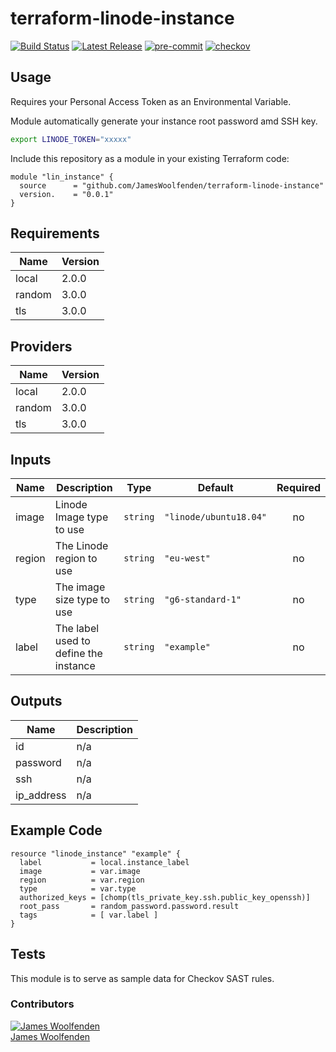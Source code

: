 # terraform-linode-instance

[![Build Status](https://github.com/JamesWoolfenden/terraform-linode-instance/workflows/Verify%20and%20Bump/badge.svg?branch=master)](https://github.com/JamesWoolfenden/terraform-linode-instance)
[![Latest Release](https://img.shields.io/github/release/JamesWoolfenden/terraform-linode-instance.svg)](https://github.com/JamesWoolfenden/terraform-linode-instance/releases/latest)
[![pre-commit](https://img.shields.io/badge/pre--commit-enabled-brightgreen?logo=pre-commit&logoColor=white)](https://github.com/pre-commit/pre-commit)
[![checkov](https://img.shields.io/badge/checkov-verified-brightgreen)](https://www.checkov.io/)

## Usage

Requires your Personal Access Token as an Environmental Variable.

Module automatically generate your instance root password amd SSH key.

```bash
export LINODE_TOKEN="xxxxx"
```

Include this repository as a module in your existing Terraform code:

```hcl
module "lin_instance" {
  source      = "github.com/JamesWoolfenden/terraform-linode-instance"
  version.    = "0.0.1"
}
```

<!-- BEGINNING OF PRE-COMMIT-TERRAFORM DOCS HOOK -->
## Requirements

|  Name  | Version|
|--------|--------|
| local  | 2.0.0  |
| random | 3.0.0  |
| tls    | 3.0.0  |

## Providers

|  Name  | Version|
|--------|--------|
| local  | 2.0.0  |
| random | 3.0.0  |
| tls    | 3.0.0  |

## Inputs

|  Name  |          Description                  |   Type   |         Default        | Required |
|--------|---------------------------------------|----------|------------------------|:--------:|
| image  | Linode Image type to use              | `string` | `"linode/ubuntu18.04"` |    no    |
| region | The Linode region to use              | `string` | `"eu-west"`            |    no    |
| type   | The image size type to use            | `string` | `"g6-standard-1"`      |    no    |
| label  | The label used to define the instance | `string` | `"example"`            |    no    |

## Outputs

|    Name    | Description |
|------------|-------------|
| id         |      n/a    |
| password   |      n/a    |
| ssh        |      n/a    |
| ip_address |      n/a    |

<!-- END OF PRE-COMMIT-TERRAFORM DOCS HOOK -->

## Example Code

```
resource "linode_instance" "example" {
  label           = local.instance_label
  image           = var.image
  region          = var.region
  type            = var.type
  authorized_keys = [chomp(tls_private_key.ssh.public_key_openssh)]
  root_pass       = random_password.password.result
  tags            = [ var.label ]
}
```

## Tests

This module is to serve as sample data for Checkov SAST rules.

### Contributors

[![James Woolfenden][jameswoolfenden_avatar]][jameswoolfenden_homepage]<br/>[James Woolfenden][jameswoolfenden_homepage]

[jameswoolfenden_homepage]: https://github.com/jameswoolfenden
[jameswoolfenden_avatar]: https://github.com/jameswoolfenden.png?size=150
[github]: https://github.com/jameswoolfenden
[linkedin]: https://www.linkedin.com/in/jameswoolfenden/
[twitter]: https://twitter.com/JimWoolfenden
